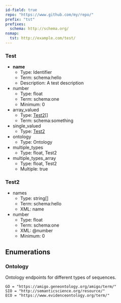 ```yaml
---
id-field: true
repo: "https://www.github.com/my/repo/"
prefix: "tst"
prefixes:
  schema: http://schema.org/
nsmap:
  tst: http://example.com/test/
---
```


### Test

- **name**
  - Type: Identifier
  - Term: schema:hello
  - Description: A test description
- number
  - Type: float
  - Term: schema:one
  - Minimum: 0
- array_valued
  - Type: [Test2](#test2)[]
  - Term: schema:something
- single_valued
  - Type: [Test2](#test2)
- ontology
  - Type: Ontology
- multiple_types
  - Type: float, Test2
- multiple_types_array
  - Type: float, Test2
  - Multiple: true

### Test2

- names
  - Type: string[]
  - Term: schema:hello
  - XML: name
- number
  - Type: float
  - Term: schema:one
  - XML: @number
  - Minimum: 0

## Enumerations

### Ontology

Ontology endpoints for different types of sequences.

```
GO = "https://amigo.geneontology.org/amigo/term/"
SIO = "http://semanticscience.org/resource/"
ECO = "https://www.evidenceontology.org/term/"
```
